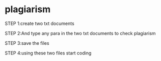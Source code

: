 # plagiarism

STEP 1:create two txt documents

STEP 2:And type any para in the two txt documents to check plagiarism

STEP 3:save the files

STEP 4:using these two files start coding
